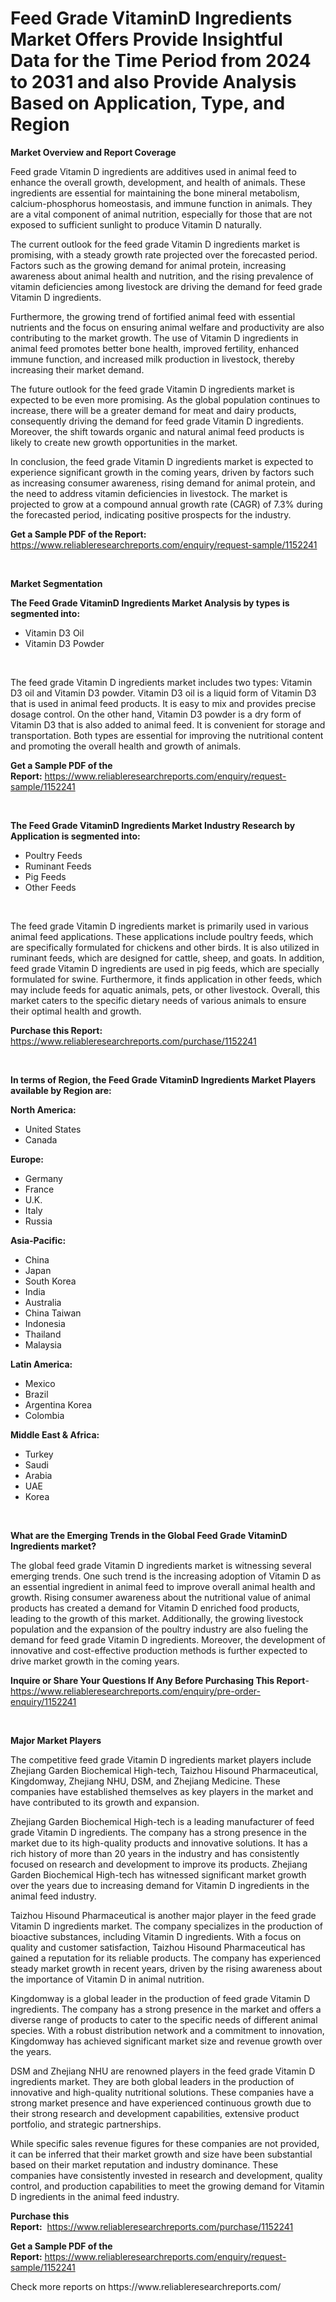 <p><h1>Feed Grade VitaminD Ingredients Market Offers Provide Insightful Data for the Time Period from 2024 to 2031 and also Provide Analysis Based on Application, Type, and Region</h1></p><p><strong>Market Overview and Report Coverage</strong></p>
<p><p>Feed grade Vitamin D ingredients are additives used in animal feed to enhance the overall growth, development, and health of animals. These ingredients are essential for maintaining the bone mineral metabolism, calcium-phosphorus homeostasis, and immune function in animals. They are a vital component of animal nutrition, especially for those that are not exposed to sufficient sunlight to produce Vitamin D naturally.</p><p>The current outlook for the feed grade Vitamin D ingredients market is promising, with a steady growth rate projected over the forecasted period. Factors such as the growing demand for animal protein, increasing awareness about animal health and nutrition, and the rising prevalence of vitamin deficiencies among livestock are driving the demand for feed grade Vitamin D ingredients.</p><p>Furthermore, the growing trend of fortified animal feed with essential nutrients and the focus on ensuring animal welfare and productivity are also contributing to the market growth. The use of Vitamin D ingredients in animal feed promotes better bone health, improved fertility, enhanced immune function, and increased milk production in livestock, thereby increasing their market demand.</p><p>The future outlook for the feed grade Vitamin D ingredients market is expected to be even more promising. As the global population continues to increase, there will be a greater demand for meat and dairy products, consequently driving the demand for feed grade Vitamin D ingredients. Moreover, the shift towards organic and natural animal feed products is likely to create new growth opportunities in the market.</p><p>In conclusion, the feed grade Vitamin D ingredients market is expected to experience significant growth in the coming years, driven by factors such as increasing consumer awareness, rising demand for animal protein, and the need to address vitamin deficiencies in livestock. The market is projected to grow at a compound annual growth rate (CAGR) of 7.3% during the forecasted period, indicating positive prospects for the industry.</p></p>
<p><strong>Get a Sample PDF of the Report:</strong> <a href="https://www.reliableresearchreports.com/enquiry/request-sample/1152241">https://www.reliableresearchreports.com/enquiry/request-sample/1152241</a></p>
<p>&nbsp;</p>
<p><strong>Market Segmentation</strong></p>
<p><strong>The Feed Grade VitaminD Ingredients Market Analysis by types is segmented into:</strong></p>
<p><ul><li>Vitamin D3 Oil</li><li>Vitamin D3 Powder</li></ul></p>
<p>&nbsp;</p>
<p><p>The feed grade Vitamin D ingredients market includes two types: Vitamin D3 oil and Vitamin D3 powder. Vitamin D3 oil is a liquid form of Vitamin D3 that is used in animal feed products. It is easy to mix and provides precise dosage control. On the other hand, Vitamin D3 powder is a dry form of Vitamin D3 that is also added to animal feed. It is convenient for storage and transportation. Both types are essential for improving the nutritional content and promoting the overall health and growth of animals.</p></p>
<p><strong>Get a Sample PDF of the Report:</strong>&nbsp;<a href="https://www.reliableresearchreports.com/enquiry/request-sample/1152241">https://www.reliableresearchreports.com/enquiry/request-sample/1152241</a></p>
<p>&nbsp;</p>
<p><strong>The Feed Grade VitaminD Ingredients Market Industry Research by Application is segmented into:</strong></p>
<p><ul><li>Poultry Feeds</li><li>Ruminant Feeds</li><li>Pig Feeds</li><li>Other Feeds</li></ul></p>
<p>&nbsp;</p>
<p><p>The feed grade Vitamin D ingredients market is primarily used in various animal feed applications. These applications include poultry feeds, which are specifically formulated for chickens and other birds. It is also utilized in ruminant feeds, which are designed for cattle, sheep, and goats. In addition, feed grade Vitamin D ingredients are used in pig feeds, which are specially formulated for swine. Furthermore, it finds application in other feeds, which may include feeds for aquatic animals, pets, or other livestock. Overall, this market caters to the specific dietary needs of various animals to ensure their optimal health and growth.</p></p>
<p><strong>Purchase this Report:</strong>&nbsp; <a href="https://www.reliableresearchreports.com/purchase/1152241">https://www.reliableresearchreports.com/purchase/1152241</a></p>
<p>&nbsp;</p>
<p><strong>In terms of Region, the Feed Grade VitaminD Ingredients Market Players available by Region are:</strong></p>
<p>
    <p> <strong> North America: </strong>
        <ul>
            <li>United States</li>
            <li>Canada</li>
        </ul>
        </p> 
    <p> <strong> Europe: </strong>
        <ul>
            <li>Germany</li>
            <li>France</li>
            <li>U.K.</li>
            <li>Italy</li>
            <li>Russia</li>
        </ul>
        </p> 
    <p> <strong> Asia-Pacific: </strong>
        <ul>
            <li>China</li>
            <li>Japan</li>
            <li>South Korea</li>
            <li>India</li>
            <li>Australia</li>
            <li>China Taiwan</li>
            <li>Indonesia</li>
            <li>Thailand</li>
            <li>Malaysia</li>
        </ul>
        </p> 
    <p> <strong> Latin America: </strong>
        <ul>
            <li>Mexico</li>
            <li>Brazil</li>
            <li>Argentina Korea</li>
            <li>Colombia</li>
        </ul>
        </p> 
    <p> <strong> Middle East & Africa: </strong>
        <ul>
            <li>Turkey</li>
            <li>Saudi</li>
            <li>Arabia</li>
            <li>UAE</li>
            <li>Korea</li>
        </ul>
    </p>
    </p>
<p>&nbsp;</p>
<p><strong>What are the Emerging Trends in the Global Feed Grade VitaminD Ingredients market?</strong></p>
<p><p>The global feed grade Vitamin D ingredients market is witnessing several emerging trends. One such trend is the increasing adoption of Vitamin D as an essential ingredient in animal feed to improve overall animal health and growth. Rising consumer awareness about the nutritional value of animal products has created a demand for Vitamin D enriched food products, leading to the growth of this market. Additionally, the growing livestock population and the expansion of the poultry industry are also fueling the demand for feed grade Vitamin D ingredients. Moreover, the development of innovative and cost-effective production methods is further expected to drive market growth in the coming years.</p></p>
<p><strong>Inquire or Share Your Questions If Any Before Purchasing This Report</strong>- <a href="https://www.reliableresearchreports.com/enquiry/pre-order-enquiry/1152241">https://www.reliableresearchreports.com/enquiry/pre-order-enquiry/1152241</a></p>
<p>&nbsp;</p>
<p><strong>Major Market Players</strong></p>
<p><p>The competitive feed grade Vitamin D ingredients market players include Zhejiang Garden Biochemical High-tech, Taizhou Hisound Pharmaceutical, Kingdomway, Zhejiang NHU, DSM, and Zhejiang Medicine. These companies have established themselves as key players in the market and have contributed to its growth and expansion.</p><p>Zhejiang Garden Biochemical High-tech is a leading manufacturer of feed grade Vitamin D ingredients. The company has a strong presence in the market due to its high-quality products and innovative solutions. It has a rich history of more than 20 years in the industry and has consistently focused on research and development to improve its products. Zhejiang Garden Biochemical High-tech has witnessed significant market growth over the years due to increasing demand for Vitamin D ingredients in the animal feed industry.</p><p>Taizhou Hisound Pharmaceutical is another major player in the feed grade Vitamin D ingredients market. The company specializes in the production of bioactive substances, including Vitamin D ingredients. With a focus on quality and customer satisfaction, Taizhou Hisound Pharmaceutical has gained a reputation for its reliable products. The company has experienced steady market growth in recent years, driven by the rising awareness about the importance of Vitamin D in animal nutrition.</p><p>Kingdomway is a global leader in the production of feed grade Vitamin D ingredients. The company has a strong presence in the market and offers a diverse range of products to cater to the specific needs of different animal species. With a robust distribution network and a commitment to innovation, Kingdomway has achieved significant market size and revenue growth over the years.</p><p>DSM and Zhejiang NHU are renowned players in the feed grade Vitamin D ingredients market. They are both global leaders in the production of innovative and high-quality nutritional solutions. These companies have a strong market presence and have experienced continuous growth due to their strong research and development capabilities, extensive product portfolio, and strategic partnerships.</p><p>While specific sales revenue figures for these companies are not provided, it can be inferred that their market growth and size have been substantial based on their market reputation and industry dominance. These companies have consistently invested in research and development, quality control, and production capabilities to meet the growing demand for Vitamin D ingredients in the animal feed industry.</p></p>
<p><strong>Purchase this Report:</strong>&nbsp;&nbsp;<a href="https://www.reliableresearchreports.com/purchase/1152241">https://www.reliableresearchreports.com/purchase/1152241</a></p>
<p></p>
<p><strong>Get a Sample PDF of the Report:</strong>&nbsp;<a href="https://www.reliableresearchreports.com/enquiry/request-sample/1152241">https://www.reliableresearchreports.com/enquiry/request-sample/1152241</a></p>
<p>Check more reports on https://www.reliableresearchreports.com/</p>